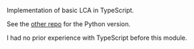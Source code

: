 Implementation of basic LCA in TypeScript.


See the [other repo](https://github.com/cppavel-sweng/LCA-Python) for the Python version.


I had no prior experience with TypeScript before this module.
